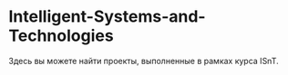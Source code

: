 # Intelligent-Systems-and-Technologies
Здесь вы можете найти проекты, выполненные в рамках курса ISnT.
